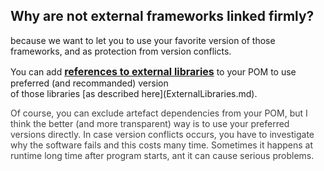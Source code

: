 ## Why are not external frameworks linked firmly? ##
because we want to let you to use your favorite version of those frameworks, and as protection from version conflicts.

<div>You can add <font size='3'><b><a href='ExternalLibraries.md'>references to external libraries</a></b></font> to your POM to use preferred (and recommanded) version </div>of those libraries [as described here](ExternalLibraries.md).

<font color='#404040'>Of course, you can exclude artefact dependencies from your POM, but I think the better (and more transparent) way is to use your preferred versions directly. In case version conflicts occurs, you have to investigate why the software fails and this costs many time. Sometimes it happens at runtime long time after program starts, ant it can cause serious problems.</font>